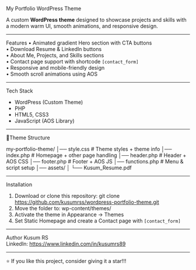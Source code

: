 
My Portfolio WordPress Theme

A custom **WordPress theme** designed to showcase projects and skills with a modern warm UI, smooth animations, and responsive design.

---

Features
•	Animated gradient Hero section with CTA buttons  
•	Download Resume & LinkedIn buttons  
•	About Me, Projects, and Skills sections  
•	Contact page support with shortcode `[contact_form]`  
•	Responsive and mobile-friendly design  
•	Smooth scroll animations using AOS  

---

Tech Stack
- WordPress (Custom Theme)
- PHP
- HTML5, CSS3
- JavaScript (AOS Library)

---

📂Theme Structure

my-portfolio-theme/
│── style.css           # Theme styles + theme info
│── index.php           # Homepage + other page handling
│── header.php          # Header + AOS CSS
│── footer.php          # Footer + AOS JS
│── functions.php       # Menu & script setup
│── assets/
│     └── Kusum_Resume.pdf

---

Installation
1. Download or clone this repository:
   git clone https://github.com/kusumrss/wordpress-portfolio-theme.git
2. Move the folder to:
   wp-content/themes/
3. Activate the theme in Appearance → Themes
4. Set Static Homepage and create a Contact page with `[contact_form]`

---


Author
Kusum RS  
LinkedIn: https://www.linkedin.com/in/kusumrs89

---

⭐ If you like this project, consider giving it a star!!!

